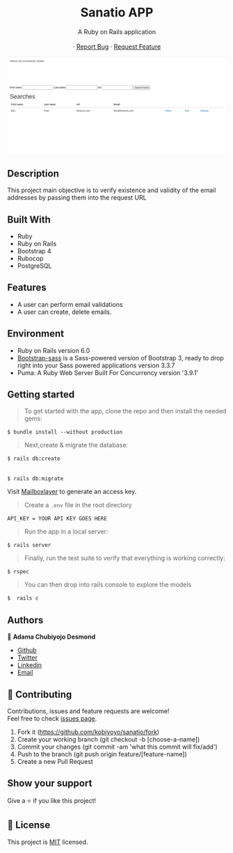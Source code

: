 <br />
<p align="center">
  <h1 align="center"> Sanatio APP</h1>
 
  <p align="center">
    A Ruby on Rails application
    <br />
    <br />
    <a href=""></a>
    ·
    <a href="https://github.com/kobiyoyo/sanatio/issues">Report Bug</a>
    ·
    <a href="https://github.com/kobiyoyo/sanatio/issues">Request Feature</a>
  </p>
  <img src="app/assets/images/screenshot.png" alt="sanatio-project">
</p>


## Description
This project main objective is to verify existence and validity of the email addresses by passing them into the request URL


## Built With
- Ruby 
- Ruby on Rails
- Bootstrap 4
- Rubocop
- PostgreSQL

## Features
- A user can perform email validations
- A user can create, delete emails.



## Environment
- Ruby on Rails version 6.0
- [Bootstrap-sass](https://www.rubydoc.info/gems/bootstrap-sass/3.3.6) is a Sass-powered version of Bootstrap 3, ready to drop right into your Sass powered applications version 3.3.7
- Puma: A Ruby Web Server Built For Concurrency version '3.9.1'

## Getting started
> To get started with the app, clone the repo and then install the needed gems:

```
$ bundle install --without production
```

> Next,create & migrate the database:
```
$ rails db:create
```
```

$ rails db:migrate
```
Visit [Mailboxlayer](https://mailboxlayer.com/documentation) to generate an access key.

> Create a `.env` file in the root directory

````
API_KEY = YOUR API KEY GOES HERE

````
> Run the app in a local server:

```
$ rails server
```
> Finally, run the test suite to verify that everything is working correctly:

```
$ rspec
```
> You can then drop into rails console to explore the models

```sh
$  rails c
```

## Authors

👤 **Adama Chubiyojo Desmond**

-  [Github](https://github.com/kobiyoyo)
-  [Twitter](https://twitter.com/_kobiyoyo)
-  [Linkedin](https://www.linkedin.com/in/chubiyojo-adama/)
-  [Email](mailto:adamachubi@gmail.com)



## 🤝 Contributing

Contributions, issues and feature requests are welcome!<br />Feel free to check [issues page](https://github.com/kobiyoyo/sanatio/issues).

1. Fork it (https://github.com/kobiyoyo/sanatio/fork)
2. Create your working branch (git checkout -b [choose-a-name])
3. Commit your changes (git commit -am 'what this commit will fix/add')
4. Push to the branch (git push origin feature/[feature-name])
5. Create a new Pull Request

## Show your support

Give a ⭐️ if you like this project!


## 📝 License

This project is [MIT](./LICENSE) licensed.

